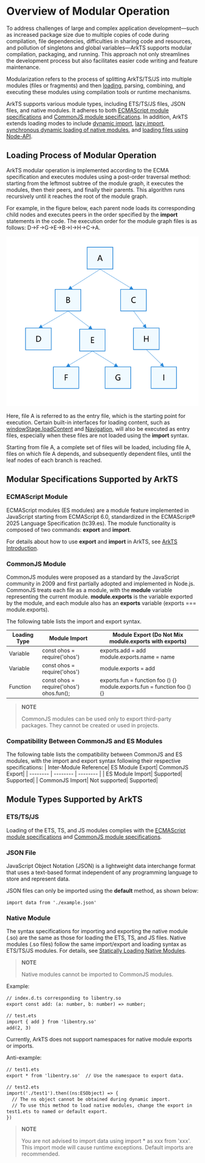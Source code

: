 # Overview of Modular Operation

To address challenges of large and complex application development—such as increased package size due to multiple copies of code during compilation, file dependencies, difficulties in sharing code and resources, and pollution of singletons and global variables—ArkTS supports modular compilation, packaging, and running. This approach not only streamlines the development process but also facilitates easier code writing and feature maintenance.

Modularization refers to the process of splitting ArkTS/TS/JS into multiple modules (files or fragments) and then [loading](#loading-process-of-modular-operation), parsing, combining, and executing these modules using compilation tools or runtime mechanisms.

ArkTS supports various module types, including ETS/TS/JS files, JSON files, and native modules. It adheres to both [ECMAScript module specifications](#ecmascript-module) and [CommonJS module specifications](#commonjs-module). In addition, ArkTS extends loading modes to include [dynamic import](arkts-dynamic-import.md), [lazy import](arkts-lazy-import.md), [synchronous dynamic loading of native modules](js-apis-load-native-module.md), and [loading files using Node-API](load-module-base-nodeapi.md).

## Loading Process of Modular Operation

ArkTS modular operation is implemented according to the ECMA specification and executes modules using a post-order traversal method: starting from the leftmost subtree of the module graph, it executes the modules, then their peers, and finally their parents. This algorithm runs recursively until it reaches the root of the module graph.

For example, in the figure below, each parent node loads its corresponding child nodes and executes peers in the order specified by the **import** statements in the code. The execution order for the module graph files is as follows: D-&gt;F-&gt;G-&gt;E-&gt;B-&gt;I-&gt;H-&gt;C-&gt;A.

![image_0000002043487154](figures/image_0000002043487154.png)

Here, file A is referred to as the entry file, which is the starting point for execution. Certain built-in interfaces for loading content, such as [windowStage.loadContent](../reference/apis-arkui/js-apis-window.md#loadcontent9) and [Navigation](../ui/arkts-navigation-navigation.md), will also be executed as entry files, especially when these files are not loaded using the **import** syntax.

Starting from file A, a complete set of files will be loaded, including file A, files on which file A depends, and subsequently dependent files, until the leaf nodes of each branch is reached.

## Modular Specifications Supported by ArkTS

### ECMAScript Module

ECMAScript modules (ES modules) are a module feature implemented in JavaScript starting from ECMAScript 6.0, standardized in the ECMAScript® 2025 Language Specification (tc39.es). The module functionality is composed of two commands: **export** and **import**.

For details about how to use **export** and **import** in ArkTS, see [ArkTS Introduction](../quick-start/introduction-to-arkts.md#modules).

### CommonJS Module

CommonJS modules were proposed as a standard by the JavaScript community in 2009 and first partially adopted and implemented in Node.js. CommonJS treats each file as a module, with the **module** variable representing the current module. **module.exports** is the variable exported by the module, and each module also has an **exports** variable (exports === module.exports).

The following table lists the import and export syntax.

| Loading Type| Module Import| Module Export (Do Not Mix module.exports with exports)|
| -------- | -------- | -------- |
| Variable| const ohos = require('ohos') | exports.add = add<br>module.exports.name = name |
| Variable| const ohos = require('ohos') | module.exports = add |
| Function| const ohos = require('ohos')<br>ohos.fun(); | exports.fun = function foo () {}<br>module.exports.fun = function foo () {} |

> **NOTE**
>
> CommonJS modules can be used only to export third-party packages. They cannot be created or used in projects.


### Compatibility Between CommonJS and ES Modules

The following table lists the compatibility between CommonJS and ES modules, with the import and export syntax following their respective specifications:
| Inter-Module Reference| ES Module Export| CommonJS Export|
| -------- | -------- | -------- |
| ES Module Import| Supported| Supported|
| CommonJS Import| Not supported| Supported|

## Module Types Supported by ArkTS

### ETS/TS/JS

Loading of the ETS, TS, and JS modules complies with the [ECMAScript module specifications](#ecmascript-module) and [CommonJS module specifications](#commonjs-module).

### JSON File

JavaScript Object Notation (JSON) is a lightweight data interchange format that uses a text-based format independent of any programming language to store and represent data.

JSON files can only be imported using the **default** method, as shown below:

```
import data from './example.json'
```

### Native Module

The syntax specifications for importing and exporting the native module (.so) are the same as those for loading the ETS, TS, and JS files. Native modules (.so files) follow the same import/export and loading syntax as ETS/TS/JS modules. For details, see [Statically Loading Native Modules](./arkts-import-native-module.md).

> **NOTE**
>
> Native modules cannot be imported to CommonJS modules.

Example:

```
// index.d.ts corresponding to libentry.so
export const add: (a: number, b: number) => number;
```

```
// test.ets
import { add } from 'libentry.so'
add(2, 3)
```

Currently, ArkTS does not support namespaces for native module exports or imports.

Anti-example:

```
// test1.ets
export * from 'libentry.so'  // Use the namespace to export data.
```

```
// test2.ets
import('./test1').then((ns:ESObject) => {
  // The ns object cannot be obtained during dynamic import.
  // To use this method to load native modules, change the export in test1.ets to named or default export.
})
```

> **NOTE**
>
> You are not advised to import data using import \* as xxx from 'xxx'. This import mode will cause runtime exceptions. Default imports are recommended.
